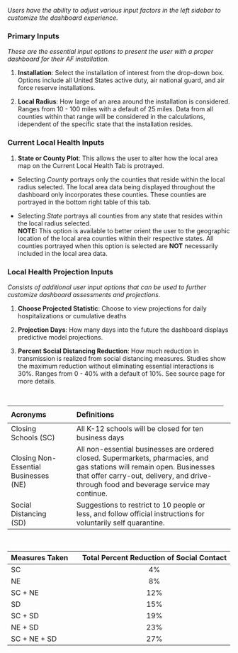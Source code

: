<style type = "text/css">
.table {
  width: 86%;
  margin-left: 7%;
  margin-right: 7%;
}
</style>
*Users have the ability to adjust various input factors in the left
sidebar to customize the dashboard experience.*

### Primary Inputs

*These are the essential input options to present the user with a proper
dashboard for their AF installation.*

1.  **Installation**: Select the installation of interest from the
    drop-down box. Options include all United States active duty, air
    national guard, and air force reserve installations.

2.  **Local Radius**: How large of an area around the installation is
    considered. Ranges from 10 - 100 miles with a default of 25 miles.
    Data from all counties within that range will be considered in the
    calculations, idependent of the specific state that the installation
    resides.

### Current Local Health Inputs

1.  **State or County Plot**: This allows the user to alter how the
    local area map on the Current Local Health Tab is protrayed.

-   Selecting *County* portrays only the counties that reside within the
    local radius selected. The local area data being displayed
    throughout the dashboard only incorporates these counties. These
    counties are portrayed in the bottom right table of this tab.

-   Selecting *State* portrays all counties from any state that resides
    within the local radius selected.  
    **NOTE:** This option is available to better orient the user to the
    geographic location of the local area counties within their
    respective states. All counties portrayed when this option is
    selected are **NOT** necessarily included in the local area data.

### Local Health Projection Inputs

*Consists of additional user input options that can be used to further
customize dashboard assessments and projections.*
1. **Choose Projected Statistic**: Choose to view projections for 
    daily hospitalizations or cumulative deaths

2.  **Projection Days**: How many days into the future the dashboard
    displays predictive model projections.

3.  **Percent Social Distancing Reduction**: How much reduction in
    transmission is realized from social distancing measures. Studies
    show the maximum reduction without eliminating essential
    interactions is 30%. Ranges from 0 - 40% with a default of 10%. See
    source page for more details.

</br>

<table>
<thead>
<tr class="header">
<th style="text-align: left;">Acronyms</th>
<th></th>
<th style="text-align: left;">Definitions</th>
<td class="divider"><hr /></td>
  
</thead>
<tbody>
<tr class="odd">
<td style="text-align: left;">Closing Schools (SC)</td>
<td></td>
<td style="text-align: left;">All K-12 schools will be closed for ten business days</td>
<td class="divider"><hr /></td>
  
<tr class="even">
<td style="text-align: left;">Closing Non-Essential Businesses (NE)</td>
<td></td>
<td style="text-align: left;">All non-essential businesses are ordered closed. Supermarkets, pharmacies, and gas stations will remain open. Businesses that offer carry-out, delivery, and drive-through food and beverage service may continue.</td>
<td class="divider"><hr /></td>
  
<tr class="odd">
<td style="text-align: left;">Social Distancing (SD)</td>
<td></td>
<td style="text-align: left;">Suggestions to restrict to 10 people or less, and follow official instructions for voluntarily self quarantine.</td>
</tr>
</tbody>
</table>

</br>

<table>
<thead>
<tr class="header">
<th style="text-align: left;">Measures Taken</th>
<th></th>
<th style="text-align: center;">Total Percent Reduction of Social Contact</th>
</tr>
</thead>
<tbody>
<tr class="odd">
<td style="text-align: left;">SC</td>
<td></td>
<td style="text-align: center;">4%</td>
</tr>
<tr class="even">
<td style="text-align: left;">NE</td>
<td></td>
<td style="text-align: center;">8%</td>
</tr>
<tr class="odd">
<td style="text-align: left;">SC + NE</td>
<td></td>
<td style="text-align: center;">12%</td>
</tr>
<tr class="even">
<td style="text-align: left;">SD</td>
<td></td>
<td style="text-align: center;">15%</td>
</tr>
<tr class="odd">
<td style="text-align: left;">SC + SD</td>
<td></td>
<td style="text-align: center;">19%</td>
</tr>
<tr class="even">
<td style="text-align: left;">NE + SD</td>
<td></td>
<td style="text-align: center;">23%</td>
</tr>
<tr class="odd">
<td style="text-align: left;">SC + NE + SD</td>
<td></td>
<td style="text-align: center;">27%</td>
</tr>
</tbody>
</table>
